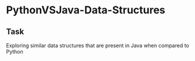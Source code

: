 # PythonVSJava-Data-Structures
## Task
Exploring similar data structures that are present in Java when compared to Python
